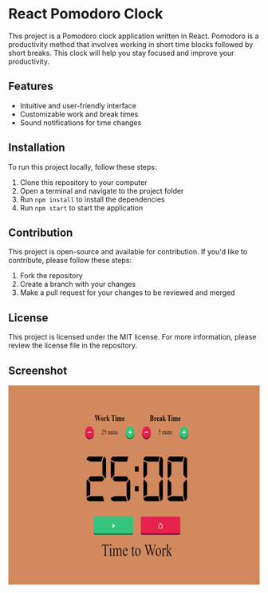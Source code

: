 # React Pomodoro Clock

This project is a Pomodoro clock application written in React. Pomodoro is a productivity method that involves working in short time blocks followed by short breaks. This clock will help you stay focused and improve your productivity.

## Features

- Intuitive and user-friendly interface
- Customizable work and break times
- Sound notifications for time changes

## Installation

To run this project locally, follow these steps:

1. Clone this repository to your computer
2. Open a terminal and navigate to the project folder
3. Run `npm install` to install the dependencies
4. Run `npm start` to start the application

## Contribution

This project is open-source and available for contribution. If you'd like to contribute, please follow these steps:

1. Fork the repository
2. Create a branch with your changes
3. Make a pull request for your changes to be reviewed and merged

## License

This project is licensed under the MIT license. For more information, please review the license file in the repository.

## Screenshot

<p align="center">
  <img src="./src/img/proj.jpg" width="600" height="400">
</p>
